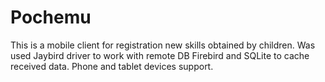 # Pochemu
This is a mobile client for registration new skills obtained by children. 
Was used Jaybird driver to work with remote DB Firebird and SQLite to cache received data. 
Phone and tablet devices support.  
